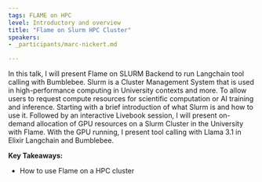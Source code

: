 ```yaml
---
tags: FLAME on HPC
level: Introductory and overview
title: "Flame on Slurm HPC Cluster"
speakers:
- _participants/marc-nickert.md

---
```

In this talk, I will present Flame on SLURM Backend to run Langchain tool calling with Bumblebee.
Slurm is a Cluster Management System that is used in high-performance computing in University contexts and more.
To allow users to request compute resources for scientific computation or AI training and inference.
Starting with a brief introduction of what Slurm is and how to use it.
Followed by an interactive Livebook session, I will present on-demand allocation of GPU resources on a Slurm Cluster in the University with Flame.
With the GPU running, I present tool calling with Llama 3.1 in Elixir Langchain and Bumblebee.

**Key Takeaways:**
- How to use Flame on a HPC cluster
